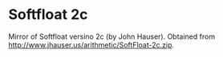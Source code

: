 # Softfloat 2c

Mirror of Softfloat versino 2c (by John Hauser). Obtained from http://www.jhauser.us/arithmetic/SoftFloat-2c.zip.

